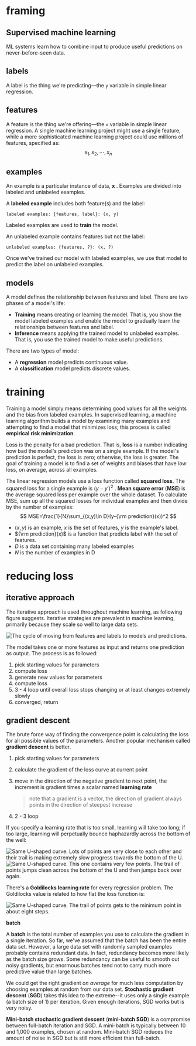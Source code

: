 # framing

## Supervised machine learning

ML systems learn how to combine input to produce useful predictions on never-before-seen data.



## labels

A label is the thing we're predicting—the `y` variable in simple linear regression.



## features

A feature is the thing we're offering—the `x` variable in simple linear regression. A single machine learning project might use a single feature, while a more sophisticated machine learning project could use millions of features, specified as:
$$
x_1,x_2,\cdots,x_n
$$


## examples

An example is a particular instance of data, $\boldsymbol x$ . Examples are divided into labeled and unlabeled examples.

A **labeled example** includes both feature(s) and the label: 

```
labeled examples: {features, label}: (x, y)
```

Labeled examples are used to **train** the model.

An unlabeled example contains features but not the label:

```
unlabeled examples: {features, ?}: (x, ?)
```

Once we've trained our model with labeled examples, we use that model to predict the label on unlabeled examples.



## models

A model defines the relationship between features and label. There are two phases of a model's life: 

+ **Training** means creating or learning the model. That is, you show the model labeled examples and enable the model to gradually learn the relationships between features and label.
+ **Inference** means applying the trained model to unlabeled examples. That is, you use the trained model to make useful predictions.

There are two types of model: 

+ A **regression** model predicts continuous value.
+ A **classification** model predicts discrete values.





# training

Training a model simply means determining good values for all the weights and the bias from labeled examples. In supervised learning, a machine learning algorithm builds a model by examining many examples and attempting to find a model that minimizes loss; this process is called **empirical risk minimization**.

Loss is the penalty for a bad prediction. That is, **loss** is a number indicating how bad the model's prediction was on a single example. If the model's prediction is perfect, the loss is zero; otherwise, the loss is greater. The goal of training a model is to find a set of weights and biases that have *low* loss, on average, across all examples.

The linear regression models use a loss function called **squared loss**. The squared loss for a single example is $(y-y')^2$ . **Mean square error** (**MSE**) is the average squared loss per example over the whole dataset. To calculate MSE, sum up all the squared losses for individual examples and then divide by the number of examples:
$$
MSE=\frac{1}{N}\sum_{(x,y)\in D}(y-{\rm prediction}(x))^2
$$

+ $(x,y)$ is an example, $x$ is the set of features, $y$ is the example's label.
+ ${\rm prediction}(x)$ is a function that predicts label with the set of features.
+ $D$ is a data set containing many labeled examples
+ $N$ is the number of examples in D





# reducing loss

## iterative approach

The iterative approach is used throughout machine learning, as following figure suggests. Iterative strategies are prevalent in machine learning, primarily because they scale so well to large data sets.

![The cycle of moving from features and labels to models and predictions.](https://developers.google.com/machine-learning/crash-course/images/GradientDescentDiagram.svg)

The model takes one or more features as input and returns one prediction as output.  The process is as followed: 

1. pick starting values for parameters
2. compute loss
3. generate new values for parameters
4. compute loss
5. 3 - 4 loop until overall loss stops changing or at least changes extremely slowly
6. converged, return



## gradient descent

The brute force way of finding the convergence point is calculating the loss for all possible values of the parameters. Another popular mechanism called **gradient descent** is better.

1. pick starting values for parameters

2. calculate the gradient of the loss curve at current point

3. move in the direction of the negative gradient to next point, the increment is gradient times a scalar named **learning rate**

   > note that a gradient is a vector, the direction of gradient always points in the direction of steepest increase

4. 2 - 3 loop



If you specify a learning rate that is too small, learning will take too long; if too large, learning will perpetually bounce haphazardly across the bottom of the well:

![Same U-shaped curve. Lots of points are very close to each other and their trail is making extremely slow progress towards the bottom of the U.](https://developers.google.com/machine-learning/crash-course/images/LearningRateTooSmall.svg)![Same U-shaped curve. This one contains very few points. The trail of points jumps clean across the bottom of the U and then jumps back over again.](https://developers.google.com/machine-learning/crash-course/images/LearningRateTooLarge.svg)

There's a **Goldilocks learning rate** for every regression problem. The Goldilocks value is related to how flat the loss function is:

![Same U-shaped curve. The trail of points gets to the minimum point in about eight steps.](https://developers.google.com/machine-learning/crash-course/images/LearningRateJustRight.svg)



**batch**

A **batch** is the total number of examples you use to calculate the gradient in a single iteration. So far, we've assumed that the batch has been the entire data set. However, a large data set with randomly sampled examples probably contains redundant data. In fact, redundancy becomes more likely as the batch size grows. Some redundancy can be useful to smooth out noisy gradients, but enormous batches tend not to carry much more predictive value than large batches.

We could get the right gradient *on average* for much less computation by choosing examples at random from our data set. **Stochastic gradient descent** (**SGD**) takes this idea to the extreme--it uses only a single example (a batch size of 1) per iteration. Given enough iterations, SGD works but is very noisy.

**Mini-batch stochastic gradient descent** (**mini-batch SGD**) is a compromise between full-batch iteration and SGD. A mini-batch is typically between 10 and 1,000 examples, chosen at random. Mini-batch SGD reduces the amount of noise in SGD but is still more efficient than full-batch.